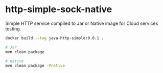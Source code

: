 # http-simple-sock-native
Simple HTTP service compiled to Jar or Native image for Cloud services testing.


```bash
docker build --tag java-http-simple:0.0.1 .
```

```bash
# Jar
mvn clean package

# native
mvn clean package -Pnative
```

